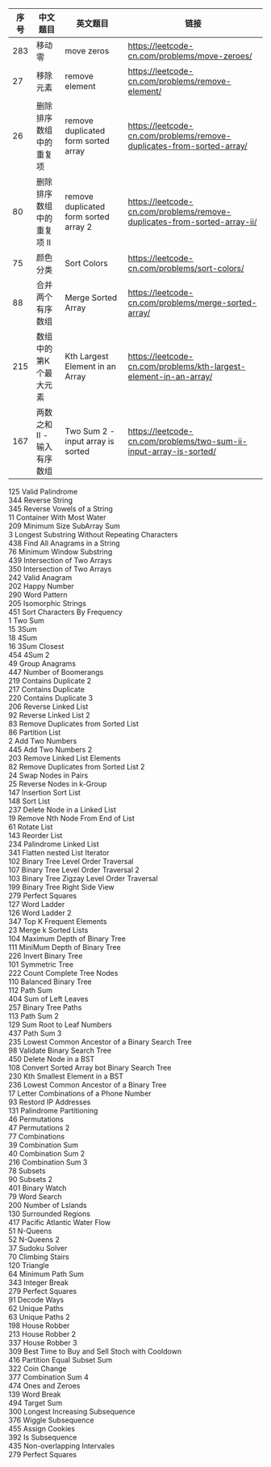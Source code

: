 

序号  | 中文题目                          |  英文题目                             | 链接
---  |---                               |---                                   |---
283  | 移动零                            | move zeros                           | https://leetcode-cn.com/problems/move-zeroes/
27   | 移除元素                          | remove element                       | https://leetcode-cn.com/problems/remove-element/
26   | 删除排序数组中的重复项               | remove duplicated form sorted array  | https://leetcode-cn.com/problems/remove-duplicates-from-sorted-array/
80   | 删除排序数组中的重复项 II            | remove duplicated form sorted array 2 | https://leetcode-cn.com/problems/remove-duplicates-from-sorted-array-ii/
75   | 颜色分类                           | Sort Colors 				           | https://leetcode-cn.com/problems/sort-colors/	  
88   | 合并两个有序数组                    | Merge Sorted Array                   | https://leetcode-cn.com/problems/merge-sorted-array/
215  | 数组中的第K个最大元素                | Kth Largest Element in an Array     | https://leetcode-cn.com/problems/kth-largest-element-in-an-array/
167  | 两数之和 II - 输入有序数组           | Two Sum 2 - input array is sorted   | https://leetcode-cn.com/problems/two-sum-ii-input-array-is-sorted/


125 Valid Palindrome
<br>
344 Reverse String
<br>
345 Reverse Vowels of a String
<br>
11  Container With Most Water
<br>
209 Minimum Size SubArray Sum
<br>
3   Longest Substring Without Repeating Characters
<br>
438 Find All Anagrams in a String 
<br>
76  Minimum Window Substring
<br>
439 Intersection of Two Arrays
<br>
350 Intersection of Two Arrays
<br>
242 Valid Anagram
<br>
202 Happy Number
<br>
290 Word Pattern
<br>
205 Isomorphic Strings
<br>
451 Sort Characters By Frequency
<br>
1   Two Sum
<br>
15  3Sum
<br>
18  4Sum
<br>
16  3Sum Closest
<br>
454 4Sum 2
<br>
49  Group Anagrams
<br>
447 Number of Boomerangs
<br>
219 Contains Duplicate 2
<br>
217 Contains Duplicate
<br>
220 Contains Duplicate 3
<br>
206 Reverse Linked List
<br>
92  Reverse Linked List 2
<br>
83  Remove Duplicates from Sorted List
<br>
86  Partition List
<br>
2   Add Two Numbers
<br>
445 Add Two Numbers 2
<br>
203 Remove Linked List Elements
<br>
82  Remove Duplicates from Sorted List 2
<br>
24  Swap Nodes in Pairs
<br>
25  Reverse Nodes in k-Group
<br>
147 Insertion Sort List
<br>
148 Sort List
<br>
237 Delete Node in a Linked List
<br>
19  Remove Nth Node From End of List
<br>
61  Rotate List
<br>
143 Reorder List
<br>
234 Palindrome Linked List
<br>
341 Flatten nested List Iterator
<br>
102 Binary Tree Level Order Traversal
<br>
107 Binary Tree Level Order Traversal 2
<br>
103 Binary Tree Zigzay Level Order Traversal
<br>
199 Binary Tree Right Side View
<br>
279 Perfect Squares
<br>
127 Word Ladder
<br>
126 Word Ladder 2
<br>
347 Top K Frequent Elements
<br>
23  Merge k Sorted Lists
<br>
104 Maximum Depth of Binary Tree
<br>
111 MiniMum Depth of Binary Tree
<br>
226 Invert Binary Tree
<br>
101 Symmetric Tree
<br>
222 Count Complete Tree Nodes
<br>
110 Balanced Binary Tree
<br>
112 Path Sum
<br>
404 Sum of Left Leaves
<br>
257 Binary Tree Paths
<br>
113 Path Sum 2
<br>
129 Sum Root to Leaf Numbers
<br>
437 Path Sum 3
<br>
235 Lowest Common Ancestor of a Binary Search Tree
<br>
98  Validate Binary Search Tree
<br>
450 Delete Node in a BST
<br>
108 Convert Sorted Array bot Binary Search Tree
<br>
230 Kth Smallest Element in a BST
<br>
236 Lowest Common Ancestor of a Binary Tree
<br>
17  Letter Combinations of a Phone Number
<br>
93  Restord IP Addresses
<br>
131 Palindrome Partitioning
<br>
46  Permutations
<br>
47  Permutations 2
<br>
77  Combinations
<br>
39  Combination Sum
<br>
40  Combination Sum 2
<br>
216 Combination Sum 3
<br>
78  Subsets
<br>
90  Subsets 2
<br>
401 Binary Watch
<br>
79  Word Search
<br>
200 Number of Lslands
<br>
130 Surrounded Regions
<br>
417 Pacific Atlantic Water Flow
<br>
51  N-Queens
<br>
52  N-Queens 2
<br>
37  Sudoku Solver
<br>
70  Climbing Stairs
<br>
120 Triangle
<br>
64  Minimum Path Sum
<br>
343 Integer Break
<br>
279 Perfect Squares
<br>
91  Decode Ways
<br>
62  Unique Paths
<br>
63  Unique Paths 2
<br>
198 House Robber
<br>
213 House Robber 2
<br>
337 House Robber 3
<br>
309 Best Time to Buy and Sell Stoch with Cooldown
<br>
416 Partition Equal Subset Sum
<br>
322 Coin Change
<br>
377 Combination Sum 4
<br>
474 Ones and Zeroes
<br>
139 Word Break
<br>
494 Target Sum
<br>
300 Longest Increasing Subsequence 
<br>
376 Wiggle Subsequence
<br>
455 Assign Cookies
<br>
392 Is Subsequence
<br>
435 Non-overlapping Intervales
<br>
279 Perfect Squares